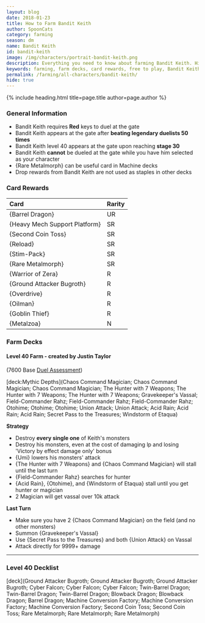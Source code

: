 ```yaml
---
layout: blog
date: 2018-01-23
title: How to Farm Bandit Keith
author: SpoonCats
category: farming
season: dm
name: Bandit Keith
id: bandit-keith
image: /img/characters/portrait-bandit-keith.png
description: Everything you need to know about farming Bandit Keith. His decklists, card rewards, top level farm decks with strategy information and free to play card replacements. This article will help you farm Bandit Keith as efficiently as possible.
keywords: farming, farm decks, card rewards, free to play, Bandit Keith
permalink: /farming/all-characters/bandit-keith/
hide: true
---
```


{% include heading.html title=page.title author=page.author %}

### General Information

* Bandit Keith requires **Red** keys to duel at the gate
* Bandit Keith appears at the gate after **beating legendary duelists 50 times**
* Bandit Keith level 40 appears at the gate upon reaching **stage 30**
* Bandit Keith **cannot** be dueled at the gate while you have him selected as your character
* {Rare Metalmorph} can be useful card in Machine decks
* Drop rewards from Bandit Keith are not used as staples in other decks

### Card Rewards

| **Card** |  **Rarity**  
| :----- | :----- | 
| {Barrel Dragon} | UR
| {Heavy Mech Support Platform} | SR
| {Second Coin Toss} | SR
| {Reload} | SR
| {Stim-Pack} | SR
| {Rare Metalmorph} | SR
| {Warrior of Zera} | R
| {Ground Attacker Bugroth} | R
| {Overdrive} | R
| {Oilman} | R
| {Goblin Thief} | R
| {Metalzoa} | N

### Farm Decks

#### Level 40 Farm - created by Justin Taylor 
(7600 Base [Duel Assessment](/farming/duel-assessment-score/))

[deck:Mythic Depths](Chaos Command Magician; Chaos Command Magician; Chaos Command Magician; The Hunter with 7 Weapons; The Hunter with 7 Weapons; The Hunter with 7 Weapons; Gravekeeper's Vassal; Field-Commander Rahz; Field-Commander Rahz; Field-Commander Rahz; Otohime; Otohime; Otohime; Union Attack; Union Attack; Acid Rain; Acid Rain; Acid Rain; Secret Pass to the Treasures; Windstorm of Etaqua)

**Strategy**

* Destroy **every single one** of Keith's monsters
* Destroy his monsters, even at the cost of damaging lp and losing 'Victory by effect damage only' bonus
* {Umi} lowers his monsters' attack
* {The Hunter with 7 Weapons} and {Chaos Command Magician} will stall until the last turn
* {Field-Commander Rahz} searches for hunter
* {Acid Rain}, {Otohime}, and {Windstorm of Etaqua} stall until you get hunter or magician
* 2 Magician will get vassal over 10k attack

**Last Turn**

* Make sure you have 2 {Chaos Command Magician} on the field (and no other monsters)
* Summon {Gravekeeper's Vassal}
* Use {Secret Pass to the Treasures} and both {Union Attack} on Vassal
* Attack directly for 9999+ damage 

---

### Level 40 Decklist

[deck](Ground Attacker Bugroth; Ground Attacker Bugroth; Ground Attacker Bugroth; Cyber Falcon; Cyber Falcon; Cyber Falcon; Twin-Barrel Dragon; Twin-Barrel Dragon; Twin-Barrel Dragon; Blowback Dragon; Blowback Dragon; Barrel Dragon; Machine Conversion Factory; Machine Conversion Factory; Machine Conversion Factory; Second Coin Toss; Second Coin Toss; Rare Metalmorph; Rare Metalmorph; Rare Metalmorph)
